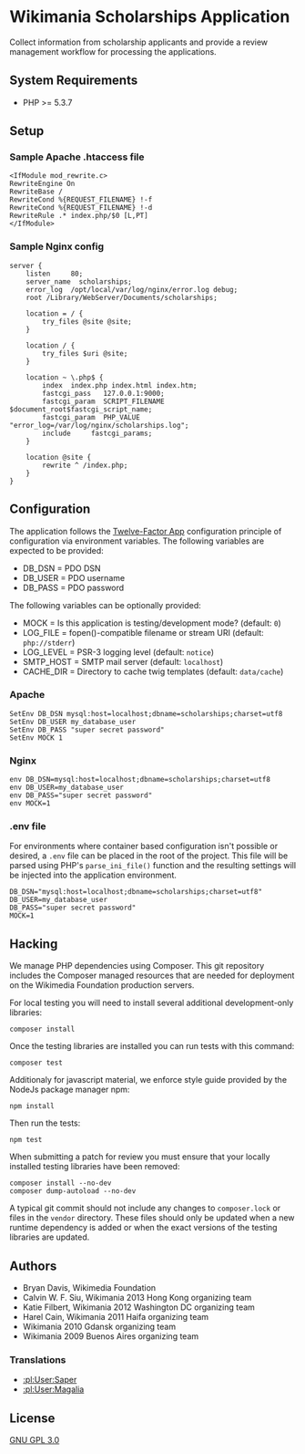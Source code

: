 Wikimania Scholarships Application
=================================

Collect information from scholarship applicants and provide a review
management workflow for processing the applications.


System Requirements
-------------------
* PHP >= 5.3.7

Setup
-----

### Sample Apache .htaccess file

    <IfModule mod_rewrite.c>
    RewriteEngine On
    RewriteBase /
    RewriteCond %{REQUEST_FILENAME} !-f
    RewriteCond %{REQUEST_FILENAME} !-d
    RewriteRule .* index.php/$0 [L,PT]
    </IfModule>


### Sample Nginx config

    server {
        listen     80;
        server_name  scholarships;
        error_log  /opt/local/var/log/nginx/error.log debug;
        root /Library/WebServer/Documents/scholarships;

        location = / {
            try_files @site @site;
        }

        location / {
            try_files $uri @site;
        }

        location ~ \.php$ {
            index  index.php index.html index.htm;
            fastcgi_pass   127.0.0.1:9000;
            fastcgi_param  SCRIPT_FILENAME  $document_root$fastcgi_script_name;
            fastcgi_param  PHP_VALUE "error_log=/var/log/nginx/scholarships.log";
            include     fastcgi_params;
        }

        location @site {
            rewrite ^ /index.php;
        }
    }

Configuration
-------------

The application follows the [Twelve-Factor App](http://12factor.net/)
configuration principle of configuration via environment variables. The
following variables are expected to be provided:

* DB_DSN = PDO DSN
* DB_USER = PDO username
* DB_PASS = PDO password

The following variables can be optionally provided:

* MOCK = Is this application is testing/development mode? (default: `0`)
* LOG_FILE = fopen()-compatible filename or stream URI (default: `php://stderr`)
* LOG_LEVEL = PSR-3 logging level (default: `notice`)
* SMTP_HOST = SMTP mail server (default: `localhost`)
* CACHE_DIR = Directory to cache twig templates (default: `data/cache`)

### Apache

    SetEnv DB_DSN mysql:host=localhost;dbname=scholarships;charset=utf8
    SetEnv DB_USER my_database_user
    SetEnv DB_PASS "super secret password"
    SetEnv MOCK 1


### Nginx

    env DB_DSN=mysql:host=localhost;dbname=scholarships;charset=utf8
    env DB_USER=my_database_user
    env DB_PASS="super secret password"
    env MOCK=1

### .env file

For environments where container based configuration isn't possible or
desired, a `.env` file can be placed in the root of the project. This file
will be parsed using PHP's `parse_ini_file()` function and the resulting
settings will be injected into the application environment.

    DB_DSN="mysql:host=localhost;dbname=scholarships;charset=utf8"
    DB_USER=my_database_user
    DB_PASS="super secret password"
    MOCK=1


Hacking
-------

We manage PHP dependencies using Composer. This git repository includes the
Composer managed resources that are needed for deployment on the Wikimedia
Foundation production servers.

For local testing you will need to install several additional development-only
libraries:

    composer install

Once the testing libraries are installed you can run tests with this command:

    composer test

Additionaly for javascript material, we enforce style guide provided by the
NodeJs package manager npm:

    npm install

Then run the tests:

    npm test

When submitting a patch for review you must ensure that your locally installed
testing libraries have been removed:

    composer install --no-dev
    composer dump-autoload --no-dev

A typical git commit should not include any changes to `composer.lock` or
files in the `vendor` directory. These files should only be updated when a new
runtime dependency is added or when the exact versions of the testing
libraries are updated.


Authors
-------
* Bryan Davis, Wikimedia Foundation
* Calvin W. F. Siu, Wikimania 2013 Hong Kong organizing team
* Katie Filbert, Wikimania 2012 Washington DC organizing team
* Harel Cain, Wikimania 2011 Haifa organizing team
* Wikimania 2010 Gdansk organizing team
* Wikimania 2009 Buenos Aires organizing team

### Translations
* [:pl:User:Saper](http://pl.wikipedia.org/wiki/User:Saper "Saper")
* [:pl:User:Magalia](http://pl.wikipedia.org/wiki/User:Magalia "Magalia")


License
-------
[GNU GPL 3.0](www.gnu.org/copyleft/gpl.html "GNU GPL 3.0")
